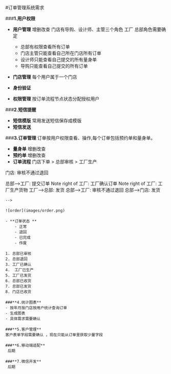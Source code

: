 #订单管理系统需求

###**1.用户权限**
- **用户管理**
	 增删改查
	 门店有导购、设计师、主管三个角色
	 工厂
	总部角色需要确定
	
	- 总部有权限查看所有订单
	- 门店主管只能查看自己所在门店所有订单
	- 设计师只能查看自己提交的所有量身单
	- 导购只能查看自己提交的所有订单
	
- **门店管理** 
	每个用户属于一个门店
- **身份验证**

- **权限管理**
	 按订单流程节点状态分配授权用户

###**2.短信提醒**
- **短信模版**
	常用发送短信保存成模版
- **短信发送**

###**3.订单管理**
订单按用户权限查看、操作,每个订单包括预约单和量身单。

   - **量身单**
	    增删改查 
   - **预约单**
		增删改查
   - **订单流程**
     门店下单 > 总部审核 > 工厂生产

<!--
```sequence
门店->总部: 提交订单
总部-->门店: 审核不通过退回
总部-->工厂: 提交订单
Note right of 工厂: 工厂确认订单
Note right of 工厂: 工厂生产货物
工厂-->总部: 发货
总部-->工厂: 审核不通过退回
总部-->门店: 发货
```
-->

![order](images/order.png)

- **订单状态 **
	- 正常 
	- 退回 
	- 已完成 
	- 作废 
	
1. 总部已审核
2. 总部退回
3. 工厂已确认
4.  工厂已生产
5. 工厂已发货
6. 总部已收货
7. 总部已发货
8. 门店已收货

###**4.统计图表**
- 按年月按门店按用户统计查询订单
- 生成图表
- 具体需求需要确认

###**5.客户管理**
客户表单字段需要确认 ，现在只能从订单里获取少量字段

###**6.移动端适配**
 后期

###**7.微信开发**
 后期


